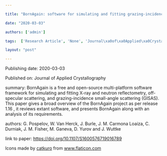 ---
title: "BornAgain: software for simulating and fitting grazing-incidence small-angle scattering"
date: "2020-03-03"
authors: ['admin']
tags:  ['Research Article', 'None', 'Journal\xa0of\xa0Applied\xa0Crystallography']
layout: "post"
---
Publishing date: 2020-03-03

Published on: Journal of Applied Crystallography

summary: BornAgain is a free and open-source multi-platform software framework for simulating and fitting X-ray and neutron reflectometry, off-specular scattering, and grazing-incidence small-angle scattering (GISAS). This paper gives a broad overview of the BornAgain project as per release 1.16 , it reviews extant software, and presents BornAgain along with an analysis of its requirements. 

authors: G. Pospelov, W. Van Herck, J. Burle, J. M. Carmona Loaiza, C. Durniak, J. M. Fisher, M. Ganeva, D. Yurov and J. Wuttke

link to paper: https://doi.org/10.1107/S1600576719016789

Icons made by <a href="https://www.flaticon.com/free-icon/bookshelves_3576884" title="catkuro">catkuro</a> from <a href="https://www.flaticon.com/" title="Flaticon"> www.flaticon.com</a>